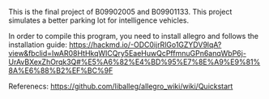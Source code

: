 This is the final project of B09902005 and B09901133.
This project simulates a better parking lot for intelligence vehicles.

In order to compile this program, you need to install allegro and follows the installation guide:
https://hackmd.io/-ODC0ijrRlGo1GZYDV9lqA?view&fbclid=IwAR08HtHkqWICQry5EaeHuwQcPffmnuGPn6anqWbP6j-UrAvBXexZhOrqk3Q#%E5%A6%82%E4%BD%95%E7%8E%A9%E9%81%8A%E6%88%B2%EF%BC%9F

Referenecs: https://github.com/liballeg/allegro_wiki/wiki/Quickstart
